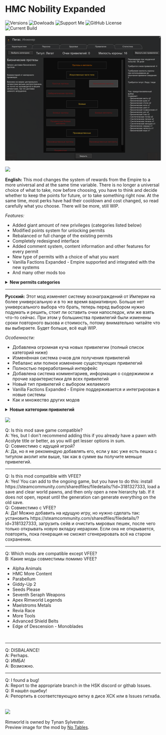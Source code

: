 # HMC Nobility Expanded
![Versions](https://img.shields.io/badge/version-1.3%2C_1.4-blue?style=for-the-badge) 
![Dowloads](https://img.shields.io/github/downloads/pacas/HMC-Nobility-Expanded/total?style=for-the-badge&color=blue) 
![Support Me](https://img.shields.io/badge/boosty-support_me-red?style=for-the-badge&logo=boosty&labelColor=grey&link=https%3A%2F%2Fboosty.to%2Fpacas) 
![GitHub License](https://img.shields.io/github/license/pacas/HMC-Nobility-Expanded?style=for-the-badge&color=red)<br>
![Current Build](https://img.shields.io/github/v/release/pacas/HMC-Nobility-Expanded?display_name=release&style=for-the-badge&color=darkgreen&logo=github)
<br><br>
![Preview](/preview.png?raw=true "Preview")<br><br>
<img src="https://i.imgur.com/svEwA2k.png">

**English:**
This mod changes the system of rewards from the Empire to a more universal and at the same time variable. There is no longer a universal choice of what to take, now before choosing, you have to think and decide whether to keep the points for future, or to take something right now. At the same time, most perks have had their cooldown and cost changed, so read carefully what you choose. There will be more, still WIP.

*Features:*
* Added giant amount of new privileges (categories listed below)
* Modified points system for unlocking permits
* Rebalanced or full change of the existing permits 
* Completely redesigned interface
* Added comment system, content information and other features for every permit
* New type of permits with a choice of what you want
* Vanilla Factions Expanded - Empire supported and integrated with the new systems
* And many other mods too
<details>
<summary><b>New permits categories</b></summary>

* Resources
* Tools
* Armor
* Apparel and accessories
* Melee weapons
* Ranged weapons (with ammo included)
* Turrets and mortars (with ammo included)
* Animals
* Allies
* Colonists
* Military aid
* Prosthetics and implants
* Seeds
</details>
<hr>

**Русский:** 
Этот мод изменяет систему вознаграждений от Империи на более универсальную и в то же время вариативную.  Больше нет универсального выбора что брать, теперь перед выбором нужно подумать и решить, стоит ли оставить очки напоследок, или же взять что-то сейчас. При этом у большинства привилегий были изменены сроки повторного вызова и стоимость, потому внимательно читайте что вы выбираете. Будет больше, всё ещё WIP.

*Особенности:*
* Добавлена огромная куча новых привилегии (полный список категорий ниже)
* Изменённая система очков для получения привилегий 
* Ребаланс или полное изменение существующих привилегий
* Полностью переработанный интерфейс
* Добавлена система комментариев, информация о содержимом и прочие характеристики для всех привилегий
* Новый тип привилегий с выбором желаемого
* Vanilla Factions Expanded - Empire поддерживается и интегрирован в новые системы
* Как и множество других модов
<details>
<summary><b>Новые категории привилегий</b></summary>

* Ресурсы
* Инструменты
* Броня
* Одежда и аксессуары
* Холодное оружие
* Огнестрельное оружие (патроны в комплекте)
* Турели и миномёты (патроны в комплекте)
* Животные
* Союзники
* Колонисты
* Военная поддержка
* Протезы и импланты
* Семена
</details>
<br>
<img src="https://i.imgur.com/5KVUmeE.png">

Q: Is this mod save game compatible?<br>
A: Yes, but I don't recommend adding this if you already have a pawn with Acolyte title or better, as you will get lesser options in sum.<br>
Q: Совместимо с идущей игрой?<br>
A: Да, но я не рекомендую добавлять его, если у вас уже есть пешка с титулом аколит или выше, так как в сумме вы получите меньше привилегий.<br>
<hr>
Q: Is this mod compatible with VFEE?<br>
A: Yes! You can add to the ongoing game, but you have to do this: install https://steamcommunity.com/sharedfiles/filedetails/?id=3181327333, load a save and clear world pawns, and then only open a new hierarchy tab. If it does not open, repeat until the generation can generate everything on the old save.<br>
Q: Совместимо с VFEE?<br>
A: Да! Можно добавить на идущую игру, но нужно сделать так: установить https://steamcommunity.com/sharedfiles/filedetails/?id=3181327333, загрузить сейв и очистить мировых пешек, после чего только открывать новую вкладку иерархии. Если она не открывается, повторять, пока генерация не сможет сгенерировать всё на старом сохранении.<br>
<hr>
Q: Which mods are compatible except VFEE?<br>
В: Какие моды совместимы помимо VFEE?<br>

* Alpha Animals<br>
* HMC More Content<br>
* Parabellum<br>
* Giddy-Up 2<br>
*  Seeds Please<br>
* Seventh Seraph Weapons<br>
* Apex Rimworld Legends<br>
* Maelstroms Metals<br>
* Revia Race<br>
* More Tools<br>
* Advanced Shield Belts<br>
* Edge of Descension - Monoblades
<br>
<hr>
Q: DISBALANCE!<br>
A: Perhaps.<br>
Q: ИМБА!<br>
A: Возможно.<br>
<hr>
Q: I found a bug!<br>
A: Report to the appropriate branch in the HSK discord or githab Issues.<br>
Q: Я нашёл ошибку!<br>
A: Репортить в соответствующую ветку в дисе ХСК или в Issues гитхаба.<br><br><br>

<img src="https://i.imgur.com/fdngbbh.png">

Rimworld is owned by Tynan Sylvester.<br>
Preview image for the mod by [No Tables](https://twitter.com/No_Tables/status/1253989089000321026).<br>
